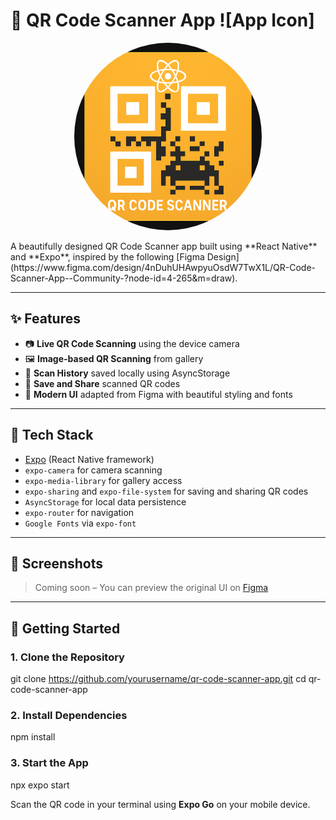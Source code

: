 # 📱 QR Code Scanner App ![App Icon]

<p align="center">
  <img src="./assets/images/icon.png" alt="icon" width="300" height="300" style="border-radius: 50%;" />
</p>
A beautifully designed QR Code Scanner app built using **React Native** and **Expo**, inspired by the following [Figma Design](https://www.figma.com/design/4nDuhUHAwpyuOsdW7TwX1L/QR-Code-Scanner-App--Community-?node-id=4-265&m=draw).

---

## ✨ Features

- 📷 **Live QR Code Scanning** using the device camera
- 🖼️ **Image-based QR Scanning** from gallery
- 📜 **Scan History** saved locally using AsyncStorage
- 💾 **Save and Share** scanned QR codes
- 🎨 **Modern UI** adapted from Figma with beautiful styling and fonts

---

## 🔧 Tech Stack

- [Expo](https://expo.dev/) (React Native framework)
- `expo-camera` for camera scanning
- `expo-media-library` for gallery access
- `expo-sharing` and `expo-file-system` for saving and sharing QR codes
- `AsyncStorage` for local data persistence
- `expo-router` for navigation
- `Google Fonts` via `expo-font`

---

## 📸 Screenshots

> Coming soon – You can preview the original UI on [Figma](https://www.figma.com/design/4nDuhUHAwpyuOsdW7TwX1L/QR-Code-Scanner-App--Community-?node-id=4-265&m=draw)

---

## 🚀 Getting Started

### 1. Clone the Repository

git clone https://github.com/yourusername/qr-code-scanner-app.git
cd qr-code-scanner-app

### 2. Install Dependencies

npm install


### 3. Start the App

npx expo start

Scan the QR code in your terminal using **Expo Go** on your mobile device.

